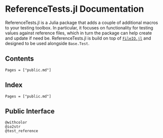 # ReferenceTests.jl Documentation

ReferenceTests.jl is a Julia package that adds a couple of
additional macros to your testing toolbox. In particular, it
focuses on functionality for testing values against reference
files, which in turn the package can help create and update if
need be. ReferenceTests.jl is build on top of
[`FileIO.jl`](https://github.com/JuliaIO/FileIO.jl) and designed
to be used alongside `Base.Test`.

## Contents

```@contents
Pages = ["public.md"]
```

## Index

```@index
Pages = ["public.md"]
```

## Public Interface

```@docs
@withcolor
@io2str
@test_reference
```
